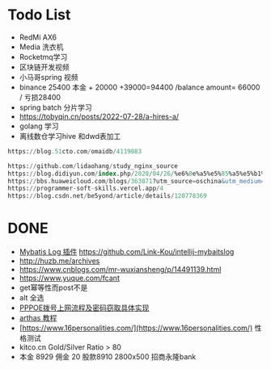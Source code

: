 # Todo List
* RedMi AX6
* Media 洗衣机
* Rocketmq学习
* 区块链开发视频
* 小马哥spring 视频
* binance 25400 本金 + 20000 +39000=94400  /balance amount= 66000 / 亏损28400
* spring batch 分片学习
* https://tobyqin.cn/posts/2022-07-28/a-hires-a/
* golang 学习
* 离线数仓学习hive 和dwd表加工
``` sql
https://blog.51cto.com/omaidb/4119083

https://github.com/lidaohang/study_nginx_source
https://blog.didiyun.com/index.php/2020/04/26/%e6%8e%a5%e5%85%a5%e5%b1%82nginx%e6%9e%b6%e6%9e%84%e5%8f%8a%e6%a8%a1%e5%9d%97%e4%bb%8b%e7%bb%8d%e5%88%86%e4%ba%ab/
https://bbs.huaweicloud.com/blogs/363071?utm_source=oschina&utm_medium=bbs-ex&utm_campaign=other&utm_content=content
https://programmer-soft-skills.vercel.app/4
https://blog.csdn.net/be5yond/article/details/120778369
```


# DONE
* [Mybatis Log 插件](https://github.com/Link-Kou/intellij-mybaitslog) https://github.com/Link-Kou/intellij-mybaitslog
* http://huzb.me/archives
* https://www.cnblogs.com/mr-wuxiansheng/p/14491139.html
* https://www.yuque.com/fcant
* get幂等性而post不是
* alt 全选
* [PPPOE拨号上网流程及密码窃取具体实现](https://www.cnblogs.com/sky-star/p/pppoe.html)
* [arthas 教程](https://www.sunshanpeng.com/tags/arthas/)
* [https://www.16personalities.com/](https://www.16personalities.com/) 性格测试
* kitco.cn  Gold/Silver Ratio > 80 
* 本金 8929   佣金 20 股款8910 2800x500 招商永隆bank 